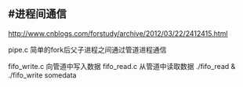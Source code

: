 #进程间通信
-------

http://www.cnblogs.com/forstudy/archive/2012/03/22/2412415.html

pipe.c  简单的fork后父子进程之间通过管道进程通信

fifo_write.c    向管道中写入数据
fifo_read.c     从管道中读取数据
./fifo_read &
./fifo_write somedata

